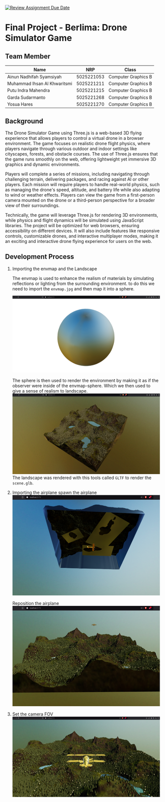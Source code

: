 [![Review Assignment Due Date](https://classroom.github.com/assets/deadline-readme-button-22041afd0340ce965d47ae6ef1cefeee28c7c493a6346c4f15d667ab976d596c.svg)](https://classroom.github.com/a/ZUtYscbQ)

# Final Project - Berlima: Drone Simulator Game

## Team Member

| Name                         | NRP        | Class               |
| ---------------------------- | ---------- | ------------------- |
| Ainun Nadhifah Syamsiyah     | 5025221053 | Computer Graphics B |
| Muhammad Ihsan Al Khwaritsmi | 5025221211 | Computer Graphics B |
| Putu Indra Mahendra          | 5025221215 | Computer Graphics B |
| Garda Sudarmanto             | 5025221268 | Computer Graphics B |
| Yosua Hares                  | 5025221270 | Computer Graphics B |

## Background

The Drone Simulator Game using Three.js is a web-based 3D flying experience that allows players to control a virtual drone in a browser environment. The game focuses on realistic drone flight physics, where players navigate through various outdoor and indoor settings like cityscapes, forests, and obstacle courses. The use of Three.js ensures that the game runs smoothly on the web, offering lightweight yet immersive 3D graphics and dynamic environments.

Players will complete a series of missions, including navigating through challenging terrain, delivering packages, and racing against AI or other players. Each mission will require players to handle real-world physics, such as managing the drone's speed, altitude, and battery life while also adapting to wind or weather effects. Players can view the game from a first-person camera mounted on the drone or a third-person perspective for a broader view of their surroundings.

Technically, the game will leverage Three.js for rendering 3D environments, while physics and flight dynamics will be simulated using JavaScript libraries. The project will be optimized for web browsers, ensuring accessibility on different devices. It will also include features like responsive controls, customizable drones, and interactive multiplayer modes, making it an exciting and interactive drone flying experience for users on the web.

## Development Process

1. Importing the envmap and the Landscape

   The envmap is used to enhance the realism of materials by simulating reflections or lighting from the surrounding environment. to do this we need to import the `envmap.jpg` and then map it into a sphere.

   ![alt text](<img/Screenshot from 2024-11-30 16-33-59.png>)

   The sphere is then used to render the environment by making it as if the observer were inside of the envmap-sphere. Which we then used to give a sense of realism to landscape.
   ![alt text](<img/Screenshot from 2024-11-30 17-51-55.png>)
   The landscape was rendered with this tools called `GLTF` to render the `scene.glb`.

2. Importing the airplane
   spawn the airplane
   ![alt text](<img/Screenshot from 2024-11-30 21-24-56.png>)

   Reposition the airplane
   ![alt text](<img/Screenshot from 2024-11-30 21-40-35.png>)

3. Set the camera FOV
   ![alt text](<img/Screenshot from 2024-12-01 00-15-04.png>)
